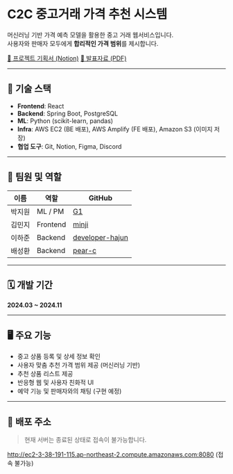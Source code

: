 #  C2C 중고거래 가격 추천 시스템

머신러닝 기반 가격 예측 모델을 활용한 중고 거래 웹서비스입니다.  
사용자와 판매자 모두에게 **합리적인 가격 범위**를 제시합니다.

[📄 프로젝트 기획서 (Notion)](https://www.notion.so/2325a4dbd5e480b08bb7e6d5067b1c5b?source=copy_linke)
[📄 발표자료 (PDF)](./GT_FairDay.pdf)

---

## 🔧 기술 스택

- **Frontend**: React
- **Backend**: Spring Boot, PostgreSQL
- **ML**: Python (scikit-learn, pandas)
- **Infra**: AWS EC2 (BE 배포), AWS Amplify (FE 배포), Amazon S3 (이미지 저장)
- **협업 도구**: Git, Notion, Figma, Discord

---

## 👥 팀원 및 역할

| 이름     | 역할        | GitHub                                  |
|----------|-------------|------------------------------------------|
| 박지원   | ML / PM     | [G1](https://github.com/PG1tHub) |
| 김민지   | Frontend    | [minji](https://github.com/meanzzi)   |
| 이하준   | Backend     | [developer-hajun](https://github.com/developer-hajun) |
| 배성환   | Backend     | [pear-c](https://github.com/pear-c) |


---

## 🗓 개발 기간

**2024.03 ~ 2024.11**

---

## 🖥️ 주요 기능

- 중고 상품 등록 및 상세 정보 확인
- 사용자 맞춤 추천 가격 범위 제공 (머신러닝 기반)
- 추천 상품 리스트 제공
- 반응형 웹 및 사용자 친화적 UI
- 예약 기능 및 판매자와의 채팅 (구현 예정)

---

## 🚀 배포 주소

> 현재 서버는 종료된 상태로 접속이 불가능합니다.

 http://ec2-3-38-191-115.ap-northeast-2.compute.amazonaws.com:8080 (접속 불가능)


